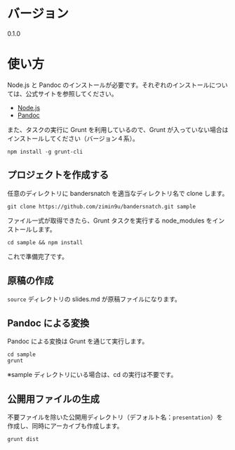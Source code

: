 # バージョン

0.1.0

# 使い方

Node.js と Pandoc のインストールが必要です。それぞれのインストールについては、公式サイトを参照してください。

* [Node.js](http://nodejs.org/)
* [Pandoc](http://johnmacfarlane.net/pandoc/)

また、タスクの実行に Grunt を利用しているので、Grunt が入っていない場合はインストールしてください（バージョン４系）。

    npm install -g grunt-cli

## プロジェクトを作成する

任意のディレクトリに bandersnatch を適当なディレクトリ名で clone します。

    git clone https://github.com/zimin9u/bandersnatch.git sample

ファイル一式が取得できたら、Grunt タスクを実行する node_modules をインストールします。

    cd sample && npm install

これで準備完了です。

## 原稿の作成

`source` ディレクトリの slides.md が原稿ファイルになります。

## Pandoc による変換

Pandoc による変換は Grunt を通じて実行します。

    cd sample
    grunt

※sample ディレクトリにいる場合は、cd の実行は不要です。

## 公開用ファイルの生成

不要ファイルを除いた公開用ディレクトリ（デフォルト名：`presentation`）を作成し、同時にアーカイブも作成します。

    grunt dist
